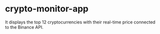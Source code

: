 # crypto-monitor-app
It displays the top 12 cryptocurrencies with their real-time price connected to the Binance API.
